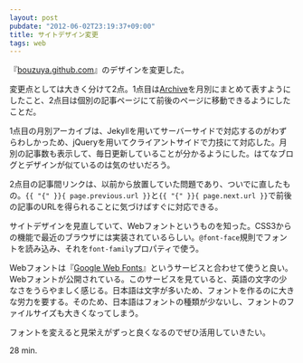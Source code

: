 ```yaml
---
layout: post
pubdate: "2012-06-02T23:19:37+09:00"
title: サイトデザイン変更
tags: web
---
```

『[bouzuya.github.com](http://bouzuya.github.com/)』のデザインを変更した。

変更点としては大きく分けて2点。1点目は[Archive](http://bouzuya.github.com/blog-archive.html)を月別にまとめて表すようにしたこと、2点目は個別の記事ページにて前後のページに移動できるようにしたことだ。

1点目の月別アーカイブは、Jekyllを用いてサーバーサイドで対応するのがわずらわしかっため、jQueryを用いてクライアントサイドで力技にて対応した。月別の記事数も表示して、毎日更新していることが分かるようにした。はてなブログとデザインが似ているのは気のせいだろう。

2点目の記事間リンクは、以前から放置していた問題であり、ついでに直したもの。`{{ "{" }}{ page.previous.url }}`と`{{ "{" }}{ page.next.url }}`で前後の記事のURLを得られることに気づけばすぐに対応できる。

サイトデザインを見直していて、Webフォントというものを知った。CSS3からの機能で最近のブラウザには実装されているらしい。`@font-face`規則でフォントを読み込み、それを`font-family`プロパティで使う。

Webフォントは『[Google Web Fonts](http://www.google.com/webfonts/)』というサービスと合わせて使うと良い。Webフォントが公開されている。このサービスを見ていると、英語の文字の少なさをうらやましく感じる。日本語は文字が多いため、フォントを作るのに大きな労力を要する。そのため、日本語はフォントの種類が少ないし、フォントのファイルサイズも大きくなってしまう。

フォントを変えると見栄えがずっと良くなるのでぜひ活用していきたい。

28 min.
